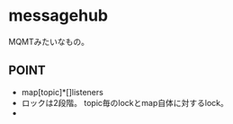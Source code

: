 # messagehub

MQMTみたいなもの。

## POINT

* map[topic]*[]listeners
* ロックは2段階。 topic毎のlockとmap自体に対するlock。
* 